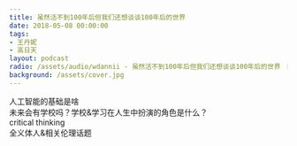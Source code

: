 ```yaml
---
title: 虽然活不到100年后但我们还想谈谈100年后的世界
date: 2018-05-08 00:00:00
tags:
- 王丹妮
- 高日天
layout: podcast
radio: /assets/audio/wdannii - 虽然活不到100年后但我们还想谈谈100年后的世界 ｜ The Jungle.mp3
background: /assets/cover.jpg
---
```

人工智能的基础是啥  
未来会有学校吗？学校&学习在人生中扮演的角色是什么？  
critical thinking  
全义体人&相关伦理话题
